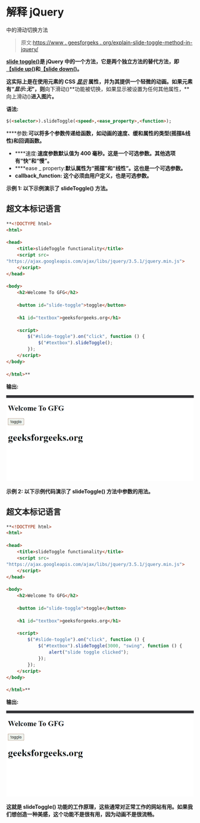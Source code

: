 # 解释 jQuery

中的滑动切换方法

> 原文:[https://www . geesforgeks . org/explain-slide-toggle-method-in-jquery/](https://www.geeksforgeeks.org/explain-slide-toggle-method-in-jquery/)

[**slide toggle()**](https://www.geeksforgeeks.org/jquery-slidetoggle-method/)**是 jQuery 中的一个方法，它是两个独立方法的替代方法，即[**【slide up()**](https://www.geeksforgeeks.org/jquery-slideup-with-examples/)和[**【slide down()**](https://www.geeksforgeeks.org/jquery-slidedown-method/)。**

**这实际上是在使用元素的 CSS [*显示*](https://www.geeksforgeeks.org/css-display-property/) 属性，并为其提供一个轻微的动画。如果元素有“*显示:无*”，则**向下滑动()**功能被切换，如果显示被设置为任何其他属性，**向上滑动()**进入图片。**

****语法:****

```html
$(<selector>).slideToggle(<speed>,<ease_property>,<function>);
```

****参数:**可以将多个参数传递给函数，如动画的速度、缓和属性的类型(摇摆&线性)和回调函数。**

*   ****速度:**速度参数默认值为 400 毫秒。这是一个可选参数。其他选项有“快”和“慢”。**
*   ****ease _ property:****默认属性为“摇摆”和“线性”。这也是一个可选参数。****
*   ******callback_function:** 这个必须由用户定义，也是可选参数。****

******示例 1:** 以下示例演示了 **slideToggle()** 方法。****

## ****超文本标记语言****

```html
**<!DOCTYPE html>
<html>

<head>
    <title>slideToggle functionality</title>
    <script src=
"https://ajax.googleapis.com/ajax/libs/jquery/3.5.1/jquery.min.js">
    </script>
</head>

<body>
    <h2>Welcome To GFG</h2>

    <button id="slide-toggle">toggle</button>

    <h1 id="textbox">geeksforgeeks.org</h1>

    <script>
        $("#slide-toggle").on("click", function () {
            $("#textbox").slideToggle();
        });
    </script>
</body>

</html>**
```

******输出:******

****![](img/04ef9ca4f5037afff32279dbcec92574.png)****

******示例 2:** 以下示例代码演示了 **slideToggle()** 方法中参数的用法。****

## ****超文本标记语言****

```html
**<!DOCTYPE html>
<html>

<head>
    <title>slideToggle functionality</title>
    <script src=
"https://ajax.googleapis.com/ajax/libs/jquery/3.5.1/jquery.min.js">
    </script>
</head>

<body>
    <h2>Welcome To GFG</h2>

    <button id="slide-toggle">toggle</button>

    <h1 id="textbox">geeksforgeeks.org</h1>

    <script>
        $("#slide-toggle").on("click", function () {
            $("#textbox").slideToggle(3000, "swing", function () {
                alert("slide toggle clicked");
            });
        });
    </script>
</body>

</html>**
```

******输出:******

****![](img/11978b9516b31f9f10a311715d22c654.png)****

****这就是 **slideToggle()** 功能的工作原理，这些通常对正常工作的网站有用。如果我们想创造一种美感，这个功能不是很有用，因为动画不是很流畅。****